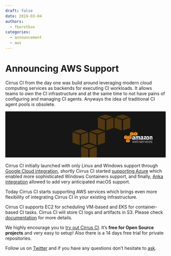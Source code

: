 ```yaml
---
draft: false
date: 2019-03-04
authors:
  - fkorotkov
categories:
  - announcement
  - aws
---
```


# Announcing AWS Support

Cirrus CI from the day one was build around leveraging modern cloud computing services as backends for executing CI workloads. It allows teams to own the CI infrastructure and at the same time to not have pains of configuring and managing CI agents. Anyways the idea of traditional CI agent pools is obsolete.

![](/blog/images/aws.jpg)

<!-- more -->

Cirrus CI initially launched with only Linux and Windows support through [Google Cloud integration](https://cirrus-ci.org/guide/supported-computing-services/#google-cloud), shortly Cirrus CI started [supporting Azure](https://cirrus-ci.org/guide/supported-computing-services/#azure) which enabled more sophisticated Windows Containers support, and finally, [Anka integration](https://cirrus-ci.org/guide/supported-computing-services/#anka) allowed to add very anticipated macOS support.

Today Cirrus CI starts supporting AWS services which brings even more flexibility of integrating Cirrus CI in your existing infrastructure.

Cirrus CI supports EC2 for scheduling VM-based and EKS for container-based CI tasks. Cirrus CI will store CI logs and artifacts in S3. Please check [documentation](https://cirrus-ci.org/guide/supported-computing-services/#aws) for more details.

We highly encourage you to [try out Cirrus CI](https://cirrus-ci.org/guide/quick-start/). It’s **free for Open Source projects** and very easy to setup! Also there is a 14 days free trial for private repositories.

Follow us on [Twitter](https://twitter.com/cirrus_labs) and if you have any questions don’t hesitate to [ask](https://cirrus-ci.org/support/).
